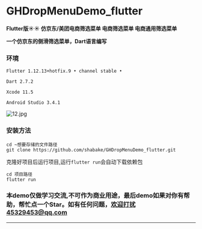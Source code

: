 # GHDropMenuDemo_flutter

**Flutter版:sunny::sunny: 仿京东/美团电商筛选菜单 电商筛选菜单 电商通用筛选菜单**


**一个仿京东的侧滑筛选菜单，Dart语言编写**

### 环境

```
Flutter 1.12.13+hotfix.9 • channel stable •

Dart 2.7.2

Xcode 11.5

Android Studio 3.4.1
```

![12.jpg](https://upload-images.jianshu.io/upload_images/1419035-7bb6e94d80a72723.jpg?imageMogr2/auto-orient/strip%7CimageView2/2/w/1240)

### 安装方法

```
cd ~想要存储的文件路径
git clone https://github.com/shabake/GHDropMenuDemo_flutter.git
```
克隆好项目后运行项目,运行`flutter run`会自动下载依赖包

```
cd 项目路径
flutter run
```

### 本demo仅做学习交流,不可作为商业用途，最后demo如果对你有帮助，帮忙点一个Star。如有任何问题，欢迎打扰45329453@qq.com
---
